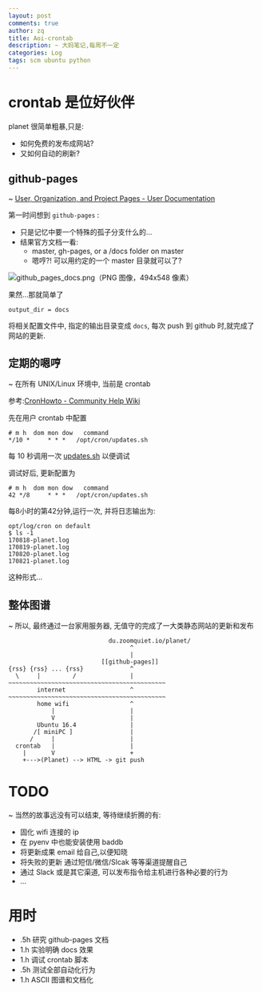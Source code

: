 ```yaml
---
layout: post
comments: true
author: zq
title: Aoi-crontab
description: ~ 大妈笔记,每周不一定
categories: Log
tags: scm ubuntu python
---
```


# crontab 是位好伙伴

planet 很简单粗暴,只是:

- 如何免费的发布成网站?
- 又如何自动的刷新?

<!--more-->

## github-pages
~ [User, Organization, and Project Pages - User Documentation](https://help.github.com/articles/user-organization-and-project-pages/)

第一时间想到 `github-pages` :

- 只是记忆中要一个特殊的孤子分支什么的...
- 结果官方文档一看:
  + master, gh-pages, or a /docs folder on master
  + 嗯哼?! 可以用约定的一个 master 目录就可以了?

![github_pages_docs.png（PNG 图像，494x548 像素）](http://openmindclub.qiniucdn.com/res/debuguself/github_pages_docs.png)

果然...那就简单了

    output_dir = docs

将相关配置文件中, 指定的输出目录变成 `docs`,
每次 push 到 github 时,就完成了网站的更新.

## 定期的嗯哼
~ 在所有 UNIX/Linux 环境中, 当前是 crontab

参考:[CronHowto \- Community Help Wiki](https://help.ubuntu.com/community/CronHowto)

先在用户 crontab 中配置

    # m h  dom mon dow   command
    */10 *     * * *   /opt/cron/updates.sh

每 10 秒调用一次 [updates.sh](https://github.com/zoom-quiet/scm/blob/master/sh/cron/updates.sh) 以便调试

调试好后, 更新配置为

    # m h  dom mon dow   command
    42 */8     * * *   /opt/cron/updates.sh

每8小时的第42分钟,运行一次, 并将日志输出为:

    opt/log/cron on default
    $ ls -1
    170818-planet.log
    170819-planet.log
    170820-planet.log
    170821-planet.log

这种形式...

## 整体图谱
~ 所以, 最终通过一台家用服务器, 无值守的完成了一大类静态网站的更新和发布


                                du.zoomquiet.io/planet/
                                      ^ 
                                      |
                              [[github-pages]]
    {rss} {rss} ... {rss}             ^
      \     |         /               |
    ~~~~~~~~~~~~~~~~~~~~~~~~~~~~~~~~~~~~~~~~~~~~
            internet                  ^
    ~~~~~~~~~~~~~~~~~~~~~~~~~~~~~~~~~~~~~~~~~~~~
            home wifi                 ^ 
                |                     |
                V                     |
            Ubuntu 16.4               | 
           /[ miniPC ]                |
          /     |                     |
      crontab   |                     |
        |       V                     +
        +--->(Planet) --> HTML -> git push



# TODO
~ 当然的故事远没有可以结束, 等待继续折腾的有:


- 固化 wifi 连接的 ip 
- 在 pyenv 中也能安装使用 baddb
- 将更新成果 email 给自己,以便知晓
- 将失败的更新 通过短信/微信/Slcak 等等渠道提醒自己
- 通过 Slack 或是其它渠道, 可以发布指令给主机进行各种必要的行为
- ...


# 用时

- .5h 研究 github-pages 文档
- 1.h 实验明确 docs 效果
- 1.h 调试 crontab 脚本
- .5h 测试全部自动化行为
- 1.h ASCII 图谱和文档化






